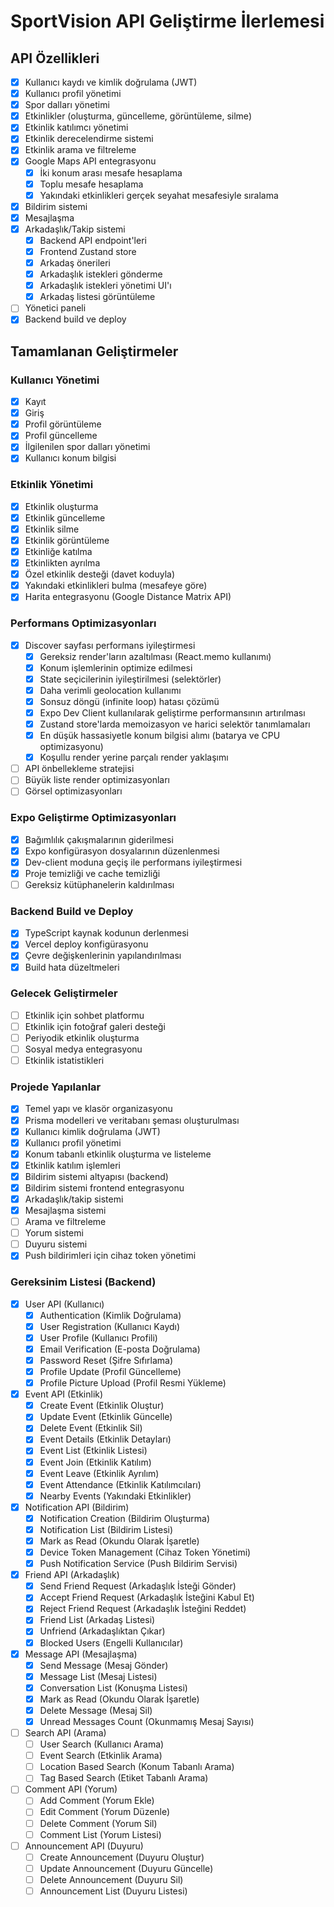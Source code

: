 # SportVision API Geliştirme İlerlemesi

## API Özellikleri
- [x] Kullanıcı kaydı ve kimlik doğrulama (JWT)
- [x] Kullanıcı profil yönetimi
- [x] Spor dalları yönetimi
- [x] Etkinlikler (oluşturma, güncelleme, görüntüleme, silme)
- [x] Etkinlik katılımcı yönetimi
- [x] Etkinlik derecelendirme sistemi
- [x] Etkinlik arama ve filtreleme
- [x] Google Maps API entegrasyonu
  - [x] İki konum arası mesafe hesaplama
  - [x] Toplu mesafe hesaplama
  - [x] Yakındaki etkinlikleri gerçek seyahat mesafesiyle sıralama
- [x] Bildirim sistemi
- [x] Mesajlaşma
- [x] Arkadaşlık/Takip sistemi
  - [x] Backend API endpoint'leri
  - [x] Frontend Zustand store
  - [x] Arkadaş önerileri
  - [x] Arkadaşlık istekleri gönderme
  - [x] Arkadaşlık istekleri yönetimi UI'ı
  - [x] Arkadaş listesi görüntüleme
- [ ] Yönetici paneli
- [x] Backend build ve deploy

## Tamamlanan Geliştirmeler

### Kullanıcı Yönetimi
- [x] Kayıt
- [x] Giriş
- [x] Profil görüntüleme
- [x] Profil güncelleme
- [x] İlgilenilen spor dalları yönetimi
- [x] Kullanıcı konum bilgisi

### Etkinlik Yönetimi
- [x] Etkinlik oluşturma
- [x] Etkinlik güncelleme
- [x] Etkinlik silme
- [x] Etkinlik görüntüleme
- [x] Etkinliğe katılma
- [x] Etkinlikten ayrılma
- [x] Özel etkinlik desteği (davet koduyla)
- [x] Yakındaki etkinlikleri bulma (mesafeye göre)
- [x] Harita entegrasyonu (Google Distance Matrix API)

### Performans Optimizasyonları
- [x] Discover sayfası performans iyileştirmesi
  - [x] Gereksiz render'ların azaltılması (React.memo kullanımı)
  - [x] Konum işlemlerinin optimize edilmesi
  - [x] State seçicilerinin iyileştirilmesi (selektörler)
  - [x] Daha verimli geolocation kullanımı
  - [x] Sonsuz döngü (infinite loop) hatası çözümü
  - [x] Expo Dev Client kullanılarak geliştirme performansının artırılması
  - [x] Zustand store'larda memoizasyon ve harici selektör tanımlamaları
  - [x] En düşük hassasiyetle konum bilgisi alımı (batarya ve CPU optimizasyonu)
  - [x] Koşullu render yerine parçalı render yaklaşımı
- [ ] API önbellekleme stratejisi
- [ ] Büyük liste render optimizasyonları
- [ ] Görsel optimizasyonları

### Expo Geliştirme Optimizasyonları
- [x] Bağımlılık çakışmalarının giderilmesi
- [x] Expo konfigürasyon dosyalarının düzenlenmesi
- [x] Dev-client moduna geçiş ile performans iyileştirmesi
- [x] Proje temizliği ve cache temizliği
- [ ] Gereksiz kütüphanelerin kaldırılması

### Backend Build ve Deploy
- [x] TypeScript kaynak kodunun derlenmesi
- [x] Vercel deploy konfigürasyonu
- [x] Çevre değişkenlerinin yapılandırılması
- [x] Build hata düzeltmeleri

### Gelecek Geliştirmeler
- [ ] Etkinlik için sohbet platformu
- [ ] Etkinlik için fotoğraf galeri desteği
- [ ] Periyodik etkinlik oluşturma
- [ ] Sosyal medya entegrasyonu
- [ ] Etkinlik istatistikleri

### Projede Yapılanlar

- [x] Temel yapı ve klasör organizasyonu
- [x] Prisma modelleri ve veritabanı şeması oluşturulması
- [x] Kullanıcı kimlik doğrulama (JWT)
- [x] Kullanıcı profil yönetimi
- [x] Konum tabanlı etkinlik oluşturma ve listeleme
- [x] Etkinlik katılım işlemleri
- [x] Bildirim sistemi altyapısı (backend)
- [x] Bildirim sistemi frontend entegrasyonu
- [x] Arkadaşlık/takip sistemi
- [x] Mesajlaşma sistemi
- [ ] Arama ve filtreleme
- [ ] Yorum sistemi
- [ ] Duyuru sistemi
- [x] Push bildirimleri için cihaz token yönetimi

### Gereksinim Listesi (Backend)

- [x] User API (Kullanıcı)
  - [x] Authentication (Kimlik Doğrulama)
  - [x] User Registration (Kullanıcı Kaydı)
  - [x] User Profile (Kullanıcı Profili)
  - [x] Email Verification (E-posta Doğrulama)
  - [x] Password Reset (Şifre Sıfırlama)
  - [x] Profile Update (Profil Güncelleme)
  - [x] Profile Picture Upload (Profil Resmi Yükleme)
- [x] Event API (Etkinlik)
  - [x] Create Event (Etkinlik Oluştur)
  - [x] Update Event (Etkinlik Güncelle)
  - [x] Delete Event (Etkinlik Sil)
  - [x] Event Details (Etkinlik Detayları)
  - [x] Event List (Etkinlik Listesi)
  - [x] Event Join (Etkinlik Katılım)
  - [x] Event Leave (Etkinlik Ayrılım)
  - [x] Event Attendance (Etkinlik Katılımcıları)
  - [x] Nearby Events (Yakındaki Etkinlikler)
- [x] Notification API (Bildirim)
  - [x] Notification Creation (Bildirim Oluşturma)
  - [x] Notification List (Bildirim Listesi)
  - [x] Mark as Read (Okundu Olarak İşaretle)
  - [x] Device Token Management (Cihaz Token Yönetimi)
  - [x] Push Notification Service (Push Bildirim Servisi)
- [x] Friend API (Arkadaşlık)
  - [x] Send Friend Request (Arkadaşlık İsteği Gönder)
  - [x] Accept Friend Request (Arkadaşlık İsteğini Kabul Et)
  - [x] Reject Friend Request (Arkadaşlık İsteğini Reddet)
  - [x] Friend List (Arkadaş Listesi)
  - [x] Unfriend (Arkadaşlıktan Çıkar)
  - [x] Blocked Users (Engelli Kullanıcılar)
- [x] Message API (Mesajlaşma)
  - [x] Send Message (Mesaj Gönder)
  - [x] Message List (Mesaj Listesi)
  - [x] Conversation List (Konuşma Listesi)
  - [x] Mark as Read (Okundu Olarak İşaretle)
  - [x] Delete Message (Mesaj Sil)
  - [x] Unread Messages Count (Okunmamış Mesaj Sayısı)
- [ ] Search API (Arama)
  - [ ] User Search (Kullanıcı Arama)
  - [ ] Event Search (Etkinlik Arama)
  - [ ] Location Based Search (Konum Tabanlı Arama)
  - [ ] Tag Based Search (Etiket Tabanlı Arama)
- [ ] Comment API (Yorum)
  - [ ] Add Comment (Yorum Ekle)
  - [ ] Edit Comment (Yorum Düzenle)
  - [ ] Delete Comment (Yorum Sil)
  - [ ] Comment List (Yorum Listesi)
- [ ] Announcement API (Duyuru)
  - [ ] Create Announcement (Duyuru Oluştur)
  - [ ] Update Announcement (Duyuru Güncelle)
  - [ ] Delete Announcement (Duyuru Sil)
  - [ ] Announcement List (Duyuru Listesi) 